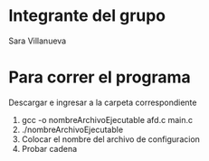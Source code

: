 # Integrante del grupo

Sara Villanueva

# Para correr el programa

Descargar e ingresar a la carpeta correspondiente

1. gcc -o nombreArchivoEjecutable afd.c main.c
2. ./nombreArchivoEjecutable
3. Colocar el nombre del archivo de configuracion
4. Probar cadena
